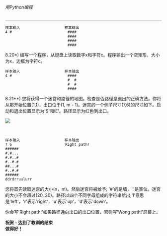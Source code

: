 ###### 用Python编程
---

```
样本输入                    样本输出
4 #                         ####
                            ####
                            ####
                            ####
```

8.20*) 编写一个程序，从键盘上读取数字x和字符c。程序输出一个空矩形，大小为x，边框为字符c。

```
样本输入                    样本输出
4 #                         ####
                            #  #
                            #  #
                            ####
```

8.21**)
您将获得一个迷宫和路径的地图。检查是否路径是退出的正确方法。你将从那开始位置(1,1)，出口位于(1, m - 1)。迷宫的一个例子尺寸(7,6)的尺寸如下。启动和退出位置显示为'S'和lE'。路径显示为红色到出口。

![](http://legendary.cdn.play8.io/learnpython/img/day9/p1.png)

 
```
样本输入                    样本输出
7 6                        Right path! 
######                       
#.#...
#.#..#
#..#.#
##...#
#..#.#
######   
ddrdrruulurr                                              
```

您将首先读取迷宫的大小(n，m)。然后迷宫将被给予; '#'的是墙，'.'是空位。迷宫的大小不会超过(20, 20)。路径以四个不同字母组成的字符串给出;'l'意思是'left'，'r'表示'right'，'u'表示'up'，'d'表示'down'。

你会写'Right path!'如果路径通向出口的出口位置，否则写'Wong path!'屏幕上。


**祝贺 - 达到了教训的结束** <br>
**做得好！**
